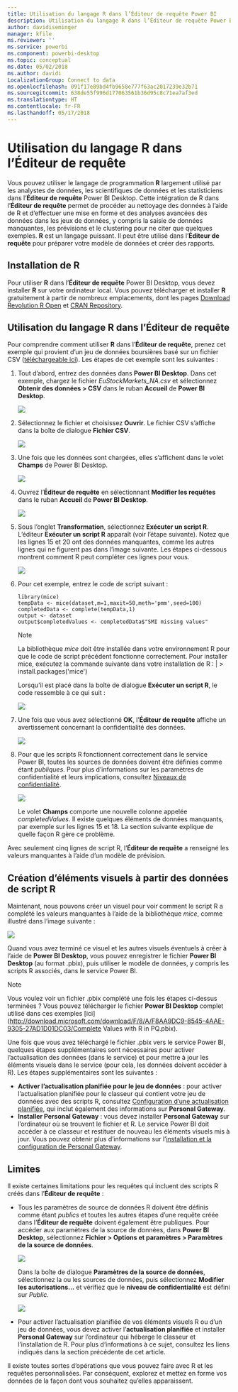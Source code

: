 ```yaml
---
title: Utilisation du langage R dans l’Éditeur de requête Power BI
description: Utilisation du langage R dans l’Éditeur de requête Power BI Desktop pour les analyses avancées
author: davidiseminger
manager: kfile
ms.reviewer: ''
ms.service: powerbi
ms.component: powerbi-desktop
ms.topic: conceptual
ms.date: 05/02/2018
ms.author: davidi
LocalizationGroup: Connect to data
ms.openlocfilehash: 091f17e89bd4fb9658e777f63ac2017239e32b71
ms.sourcegitcommit: 638de55f996d177063561b36d95c8c71ea7af3ed
ms.translationtype: HT
ms.contentlocale: fr-FR
ms.lasthandoff: 05/17/2018
---
```

# <a name="using-r-in-query-editor"></a>Utilisation du langage R dans l’Éditeur de requête
Vous pouvez utiliser le langage de programmation **R** largement utilisé par les analystes de données, les scientifiques de données et les statisticiens dans l’**Éditeur de requête** Power BI Desktop. Cette intégration de R dans l’**Éditeur de requête** permet de procéder au nettoyage des données à l’aide de R et d’effectuer une mise en forme et des analyses avancées des données dans les jeux de données, y compris la saisie de données manquantes, les prévisions et le clustering pour ne citer que quelques exemples. **R** est un langage puissant. Il peut être utilisé dans l’**Éditeur de requête** pour préparer votre modèle de données et créer des rapports.

## <a name="installing-r"></a>Installation de R
Pour utiliser **R** dans l’**Éditeur de requête** Power BI Desktop, vous devez installer **R** sur votre ordinateur local. Vous pouvez télécharger et installer **R** gratuitement à partir de nombreux emplacements, dont les pages [Download Revolution R Open](https://mran.revolutionanalytics.com/download/) et [CRAN Repository](https://cran.r-project.org/bin/windows/base/).

## <a name="using-r-in-query-editor"></a>Utilisation du langage R dans l’Éditeur de requête
Pour comprendre comment utiliser **R** dans l’**Éditeur de requête**, prenez cet exemple qui provient d’un jeu de données boursières basé sur un fichier CSV ([téléchargeable ici](http://download.microsoft.com/download/F/8/A/F8AA9DC9-8545-4AAE-9305-27AD1D01DC03/EuStockMarkets_NA.csv)). Les étapes de cet exemple sont les suivantes :

1. Tout d’abord, entrez des données dans **Power BI Desktop**. Dans cet exemple, chargez le fichier *EuStockMarkets_NA.csv* et sélectionnez **Obtenir des données > CSV** dans le ruban **Accueil** de **Power BI Desktop**.
   
   ![](media/desktop-r-in-query-editor/r-in-query-editor_1.png)
2. Sélectionnez le fichier et choisissez **Ouvrir**. Le fichier CSV s’affiche dans la boîte de dialogue **Fichier CSV**.
   
   ![](media/desktop-r-in-query-editor/r-in-query-editor_2.png)
3. Une fois que les données sont chargées, elles s’affichent dans le volet **Champs** de Power BI Desktop.
   
   ![](media/desktop-r-in-query-editor/r-in-query-editor_3.png)
4. Ouvrez l’**Éditeur de requête** en sélectionnant **Modifier les requêtes** dans le ruban **Accueil** de **Power BI Desktop**.
   
   ![](media/desktop-r-in-query-editor/r-in-query-editor_4.png)
5. Sous l’onglet **Transformation**, sélectionnez **Exécuter un script R**. L’éditeur **Exécuter un script R** apparaît (voir l’étape suivante). Notez que les lignes 15 et 20 ont des données manquantes, comme les autres lignes qui ne figurent pas dans l’image suivante. Les étapes ci-dessous montrent comment R peut compléter ces lignes pour vous.
   
   ![](media/desktop-r-in-query-editor/r-in-query-editor_5d.png)
6. Pour cet exemple, entrez le code de script suivant :
   
       library(mice)
       tempData <- mice(dataset,m=1,maxit=50,meth='pmm',seed=100)
       completedData <- complete(tempData,1)
       output <- dataset
       output$completedValues <- completedData$"SMI missing values"
   
   > [!NOTE]
   > La bibliothèque *mice* doit être installée dans votre environnement R pour que le code de script précédent fonctionne correctement. Pour installer mice, exécutez la commande suivante dans votre installation de R : |      > install.packages('mice')
   > 
   > 
   
   Lorsqu’il est placé dans la boîte de dialogue **Exécuter un script R**, le code ressemble à ce qui suit :
   
   ![](media/desktop-r-in-query-editor/r-in-query-editor_5b.png)
7. Une fois que vous avez sélectionné **OK**, l’**Éditeur de requête** affiche un avertissement concernant la confidentialité des données.
   
   ![](media/desktop-r-in-query-editor/r-in-query-editor_6.png)
8. Pour que les scripts R fonctionnent correctement dans le service Power BI, toutes les sources de données doivent être définies comme étant *publiques*. Pour plus d’informations sur les paramètres de confidentialité et leurs implications, consultez [Niveaux de confidentialité](desktop-privacy-levels.md).
   
   ![](media/desktop-r-in-query-editor/r-in-query-editor_7.png)
   
   Le volet **Champs** comporte une nouvelle colonne appelée *completedValues*. Il existe quelques éléments de données manquants, par exemple sur les lignes 15 et 18. La section suivante explique de quelle façon R gère ce problème.
   

Avec seulement cinq lignes de script R, l’**Éditeur de requête** a renseigné les valeurs manquantes à l’aide d’un modèle de prévision.

## <a name="creating-visuals-from-r-script-data"></a>Création d’éléments visuels à partir des données de script R
Maintenant, nous pouvons créer un visuel pour voir comment le script R a complété les valeurs manquantes à l’aide de la bibliothèque *mice*, comme illustré dans l’image suivante :

![](media/desktop-r-in-query-editor/r-in-query-editor_8a.png)

Quand vous avez terminé ce visuel et les autres visuels éventuels à créer à l’aide de **Power BI Desktop**, vous pouvez enregistrer le fichier **Power BI Desktop** (au format .pbix), puis utiliser le modèle de données, y compris les scripts R associés, dans le service Power BI.

> [!NOTE]
> Vous voulez voir un fichier .pbix complété une fois les étapes ci-dessus terminées ? Vous pouvez télécharger le fichier **Power BI Desktop** complet utilisé dans ces exemples [ici](http://download.microsoft.com/download/F/8/A/F8AA9DC9-8545-4AAE-9305-27AD1D01DC03/Complete Values with R in PQ.pbix).
> 
> 

Une fois que vous avez téléchargé le fichier .pbix vers le service Power BI, quelques étapes supplémentaires sont nécessaires pour activer l’actualisation des données (dans le service) et pour mettre à jour les éléments visuels dans le service (pour cela, les données doivent accéder à R). Les étapes supplémentaires sont les suivantes :

* **Activer l’actualisation planifiée pour le jeu de données** : pour activer l’actualisation planifiée pour le classeur qui contient votre jeu de données avec des scripts R, consultez [Configuration d’une actualisation planifiée](refresh-scheduled-refresh.md), qui inclut également des informations sur **Personal Gateway**.
* **Installer Personal Gateway** : vous devez installer **Personal Gateway** sur l’ordinateur où se trouvent le fichier et R. Le service Power BI doit accéder à ce classeur et restituer de nouveau les éléments visuels mis à jour. Vous pouvez obtenir plus d’informations sur l’[installation et la configuration de Personal Gateway](personal-gateway.md).

## <a name="limitations"></a>Limites
Il existe certaines limitations pour les requêtes qui incluent des scripts R créés dans l’**Éditeur de requête** :

* Tous les paramètres de source de données R doivent être définis comme étant *publics* et toutes les autres étapes d’une requête créée dans l’**Éditeur de requête** doivent également être publiques. Pour accéder aux paramètres de la source de données, dans **Power BI Desktop**, sélectionnez **Fichier > Options et paramètres > Paramètres de la source de données**.
  
  ![](media/desktop-r-in-query-editor/r-in-query-editor_9.png)
  
  Dans la boîte de dialogue **Paramètres de la source de données**, sélectionnez la ou les sources de données, puis sélectionnez **Modifier les autorisations...** et vérifiez que le **niveau de confidentialité** est défini sur *Public*.
  
  ![](media/desktop-r-in-query-editor/r-in-query-editor_10.png)    
* Pour activer l’actualisation planifiée de vos éléments visuels R ou d’un jeu de données, vous devez activer l’**actualisation planifiée** et installer **Personal Gateway** sur l’ordinateur qui héberge le classeur et l’installation de R. Pour plus d’informations à ce sujet, consultez les liens indiqués dans la section précédente de cet article.

Il existe toutes sortes d’opérations que vous pouvez faire avec R et les requêtes personnalisées. Par conséquent, explorez et mettez en forme vos données de la façon dont vous souhaitez qu’elles apparaissent.

